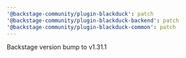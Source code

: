 ```yaml
---
'@backstage-community/plugin-blackduck': patch
'@backstage-community/plugin-blackduck-backend': patch
'@backstage-community/plugin-blackduck-common': patch
---
```


Backstage version bump to v1.31.1
